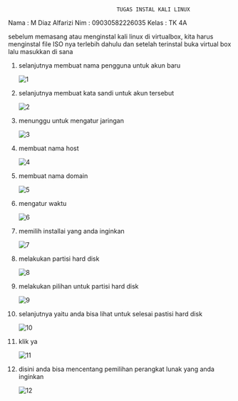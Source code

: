                                       TUGAS INSTAL KALI LINUX                    


Nama  : M Diaz Alfarizi
Nim   : 09030582226035
Kelas : TK 4A

sebelum memasang atau menginstal kali linux di virtualbox, kita harus menginstal file ISO nya terlebih dahulu
dan setelah terinstal buka virtual box lalu masukkan di sana

1. selanjutnya membuat nama pengguna untuk akun baru

    ![1](https://github.com/user-attachments/assets/0e693286-7d61-44f0-87ce-92c055162f6c)

2. selanjutnya membuat kata sandi untuk akun tersebut
   
    ![2](https://github.com/user-attachments/assets/5d6d322f-4b4e-4568-873a-4ceb5fa6fd0e)

3. menunggu untuk mengatur jaringan
   
    ![3](https://github.com/user-attachments/assets/68ae3396-5630-4ac5-b100-a9b7336cc103)

4. membuat nama host
   
    ![4](https://github.com/user-attachments/assets/fca53636-1b83-4888-8c21-583fc9bceb35)

5. membuat nama domain
   
    ![5](https://github.com/user-attachments/assets/8b672175-2c0c-45fb-a488-5e10c61089fa)

6. mengatur waktu
   
    ![6](https://github.com/user-attachments/assets/7637bc61-8991-470e-a739-c5288715a9ed)

7. memilih installai yang anda inginkan
   
    ![7](https://github.com/user-attachments/assets/2a92e0da-5527-4be0-adcd-874c98a1f45f)

8. melakukan partisi hard disk
   
    ![8](https://github.com/user-attachments/assets/94127ffd-2bdb-4d96-87d7-1c5d5ae6ffde)

9. melakukan pilihan untuk partisi hard disk
    
    ![9](https://github.com/user-attachments/assets/6a0a45b5-d722-4628-b885-0ce9d2ded463)

10. selanjutnya yaitu anda bisa lihat untuk selesai pastisi hard disk
    
    ![10](https://github.com/user-attachments/assets/f4aa739b-15ad-43d1-8472-1f79f4efc2d5)

11. klik ya
    
    ![11](https://github.com/user-attachments/assets/487a8f92-e4c7-48dc-bc05-9c7134a931bb)

12. disini anda bisa mencentang pemilihan perangkat lunak yang anda inginkan
    
    ![12](https://github.com/user-attachments/assets/8cac0736-bd21-4058-9506-aeb531e07ceb)














































